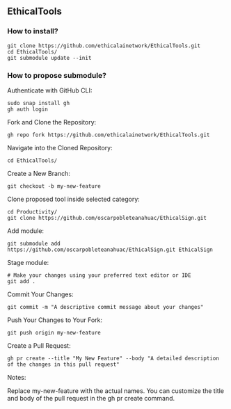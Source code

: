 ## EthicalTools

### How to install?
```
git clone https://github.com/ethicalainetwork/EthicalTools.git
cd EthicalTools/
git submodule update --init
```


### How to propose submodule?

Authenticate with GitHub CLI:

```
sudo snap install gh
gh auth login
```

Fork and Clone the Repository:

```
gh repo fork https://github.com/ethicalainetwork/EthicalTools.git
```

Navigate into the Cloned Repository:

```
cd EthicalTools/
```

Create a New Branch:

```
git checkout -b my-new-feature
```

Clone proposed tool inside selected category:
```
cd Productivity/
git clone https://github.com/oscarpobleteanahuac/EthicalSign.git
```
Add module:
```
git submodule add https://github.com/oscarpobleteanahuac/EthicalSign.git EthicalSign
```

Stage module:

```
# Make your changes using your preferred text editor or IDE
git add .  
```
Commit Your Changes:

```
git commit -m "A descriptive commit message about your changes"
```
Push Your Changes to Your Fork:

```
git push origin my-new-feature
```

Create a Pull Request:

```
gh pr create --title "My New Feature" --body "A detailed description of the changes in this pull request"
```

Notes:

Replace my-new-feature with the actual names.
You can customize the title and body of the pull request in the gh pr create command.
